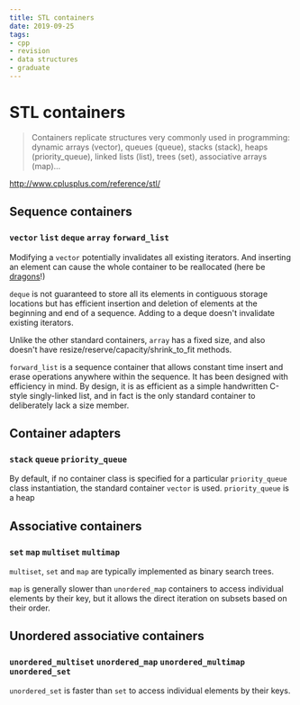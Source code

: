 ```yaml
---
title: STL containers
date: 2019-09-25
tags:
- cpp
- revision
- data structures
- graduate
---
```


# STL containers

> Containers replicate structures very commonly used in programming: dynamic
> arrays (vector), queues (queue), stacks (stack), heaps (priority_queue),
> linked lists (list), trees (set), associative arrays (map)...

http://www.cplusplus.com/reference/stl/

## Sequence containers
### `vector` `list` `deque` `array` `forward_list`

Modifying a `vector` potentially invalidates all existing iterators. And
inserting an element can cause the whole container to be reallocated (here be
[dragons](/post/vector)!)

`deque` is not guaranteed to store all its elements in contiguous storage
locations but has efficient insertion and deletion of elements at the beginning
and end of a sequence. Adding to a deque doesn't invalidate existing iterators.

Unlike the other standard containers, `array` has a fixed size, and also
doesn't have resize/reserve/capacity/shrink_to_fit methods.

`forward_list` is a sequence container that allows constant time insert and
erase operations anywhere within the sequence. It has been designed with
efficiency in mind. By design, it is as efficient as a simple handwritten
C-style singly-linked list, and in fact is the only standard container to
deliberately lack a size member.

## Container adapters
### `stack` `queue` `priority_queue`

By default, if no container class is specified for a particular
`priority_queue` class instantiation, the standard container `vector` is used.
`priority_queue` is a heap

## Associative containers
### `set` `map` `multiset` `multimap`

`multiset`, `set` and `map` are typically implemented as binary search trees.

`map` is generally slower than `unordered_map` containers to access individual
elements by their key, but it allows the direct iteration on subsets based on
their order.

## Unordered associative containers
### `unordered_multiset` `unordered_map` `unordered_multimap` `unordered_set`

`unordered_set` is faster than `set` to access individual elements
by their keys.
